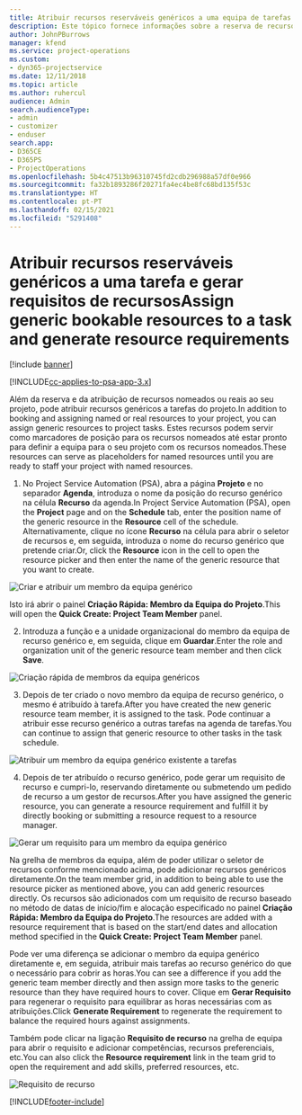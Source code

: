 ```yaml
---
title: Atribuir recursos reserváveis genéricos a uma equipa de tarefas e projetos
description: Este tópico fornece informações sobre a reserva de recursos genéricos para equipas de tarefas e projetos.
author: JohnPBurrows
manager: kfend
ms.service: project-operations
ms.custom:
- dyn365-projectservice
ms.date: 12/11/2018
ms.topic: article
ms.author: ruhercul
audience: Admin
search.audienceType:
- admin
- customizer
- enduser
search.app:
- D365CE
- D365PS
- ProjectOperations
ms.openlocfilehash: 5b4c47513b96310745fd2cdb296988a57df0e966
ms.sourcegitcommit: fa32b1893286f20271fa4ec4be8fc68bd135f53c
ms.translationtype: HT
ms.contentlocale: pt-PT
ms.lasthandoff: 02/15/2021
ms.locfileid: "5291408"
---
```

# <a name="assign-generic-bookable-resources-to-a-task-and-generate-resource-requirements"></a><span data-ttu-id="8e7fa-103">Atribuir recursos reserváveis genéricos a uma tarefa e gerar requisitos de recursos</span><span class="sxs-lookup"><span data-stu-id="8e7fa-103">Assign generic bookable resources to a task and generate resource requirements</span></span> 

[!include [banner](../includes/psa-now-project-operations.md)]

[!INCLUDE[cc-applies-to-psa-app-3.x](../includes/cc-applies-to-psa-app-3x.md)]

<span data-ttu-id="8e7fa-104">Além da reserva e da atribuição de recursos nomeados ou reais ao seu projeto, pode atribuir recursos genéricos a tarefas do projeto.</span><span class="sxs-lookup"><span data-stu-id="8e7fa-104">In addition to booking and assigning named or real resources to your project, you can assign generic resources to project tasks.</span></span> <span data-ttu-id="8e7fa-105">Estes recursos podem servir como marcadores de posição para os recursos nomeados até estar pronto para definir a equipa para o seu projeto com os recursos nomeados.</span><span class="sxs-lookup"><span data-stu-id="8e7fa-105">These resources can serve as placeholders for named resources until you are ready to staff your project with named resources.</span></span> 

1. <span data-ttu-id="8e7fa-106">No Project Service Automation (PSA), abra a página **Projeto** e no separador **Agenda**, introduza o nome da posição do recurso genérico na célula **Recurso** da agenda.</span><span class="sxs-lookup"><span data-stu-id="8e7fa-106">In Project Service Automation (PSA), open the **Project** page and on the **Schedule** tab, enter the position name of the generic resource in the **Resource** cell of the schedule.</span></span> <span data-ttu-id="8e7fa-107">Alternativamente, clique no ícone **Recurso** na célula para abrir o seletor de recursos e, em seguida, introduza o nome do recurso genérico que pretende criar.</span><span class="sxs-lookup"><span data-stu-id="8e7fa-107">Or, click the **Resource** icon in the cell to open the resource picker and then enter the name of the generic resource that you want to create.</span></span>

![Criar e atribuir um membro da equipa genérico](media/RM-how-to-9.png)

<span data-ttu-id="8e7fa-109">Isto irá abrir o painel **Criação Rápida: Membro da Equipa do Projeto**.</span><span class="sxs-lookup"><span data-stu-id="8e7fa-109">This will open the **Quick Create: Project Team Member** panel.</span></span> 

2. <span data-ttu-id="8e7fa-110">Introduza a função e a unidade organizacional do membro da equipa de recurso genérico e, em seguida, clique em **Guardar**.</span><span class="sxs-lookup"><span data-stu-id="8e7fa-110">Enter the role and organization unit of the generic resource team member and then click **Save**.</span></span>

![Criação rápida de membros da equipa genéricos](media/RM-how-to-10.png)

3. <span data-ttu-id="8e7fa-112">Depois de ter criado o novo membro da equipa de recurso genérico, o mesmo é atribuído à tarefa.</span><span class="sxs-lookup"><span data-stu-id="8e7fa-112">After you have created the new generic resource team member, it is assigned to the task.</span></span> <span data-ttu-id="8e7fa-113">Pode continuar a atribuir esse recurso genérico a outras tarefas na agenda de tarefas.</span><span class="sxs-lookup"><span data-stu-id="8e7fa-113">You can continue to assign that generic resource to other tasks in the task schedule.</span></span>

![Atribuir um membro da equipa genérico existente a tarefas](media/RM-how-to-11.png)

4. <span data-ttu-id="8e7fa-115">Depois de ter atribuído o recurso genérico, pode gerar um requisito de recurso e cumpri-lo, reservando diretamente ou submetendo um pedido de recurso a um gestor de recursos.</span><span class="sxs-lookup"><span data-stu-id="8e7fa-115">After you have assigned the generic resource, you can generate a resource requirement and fulfill it by directly booking or submitting a resource request to a resource manager.</span></span>

![Gerar um requisito para um membro da equipa genérico](media/RM-how-to-12.png)

<span data-ttu-id="8e7fa-117">Na grelha de membros da equipa, além de poder utilizar o seletor de recursos conforme mencionado acima, pode adicionar recursos genéricos diretamente.</span><span class="sxs-lookup"><span data-stu-id="8e7fa-117">On the team member grid, in addition to being able to use the resource picker as mentioned above, you can add generic resources directly.</span></span> <span data-ttu-id="8e7fa-118">Os recursos são adicionados com um requisito de recurso baseado no método de datas de início/fim e alocação especificado no painel **Criação Rápida: Membro da Equipa do Projeto**.</span><span class="sxs-lookup"><span data-stu-id="8e7fa-118">The resources are added with a resource requirement that is based on the start/end dates and allocation method specified in the **Quick Create: Project Team Member** panel.</span></span>

<span data-ttu-id="8e7fa-119">Pode ver uma diferença se adicionar o membro da equipa genérico diretamente e, em seguida, atribuir mais tarefas ao recurso genérico do que o necessário para cobrir as horas.</span><span class="sxs-lookup"><span data-stu-id="8e7fa-119">You can see a difference if you add the generic team member directly and then assign more tasks to the generic resource than they have required hours to cover.</span></span> <span data-ttu-id="8e7fa-120">Clique em **Gerar Requisito** para regenerar o requisito para equilibrar as horas necessárias com as atribuições.</span><span class="sxs-lookup"><span data-stu-id="8e7fa-120">Click **Generate Requirement** to regenerate the requirement to balance the required hours against assignments.</span></span>

<span data-ttu-id="8e7fa-121">Também pode clicar na ligação **Requisito de recurso** na grelha de equipa para abrir o requisito e adicionar competências, recursos preferenciais, etc.</span><span class="sxs-lookup"><span data-stu-id="8e7fa-121">You can also click the **Resource requirement** link in the team grid to open the requirement and add skills, preferred resources, etc.</span></span>

![Requisito de recurso](media/RM-how-to-13.png)



[!INCLUDE[footer-include](../includes/footer-banner.md)]